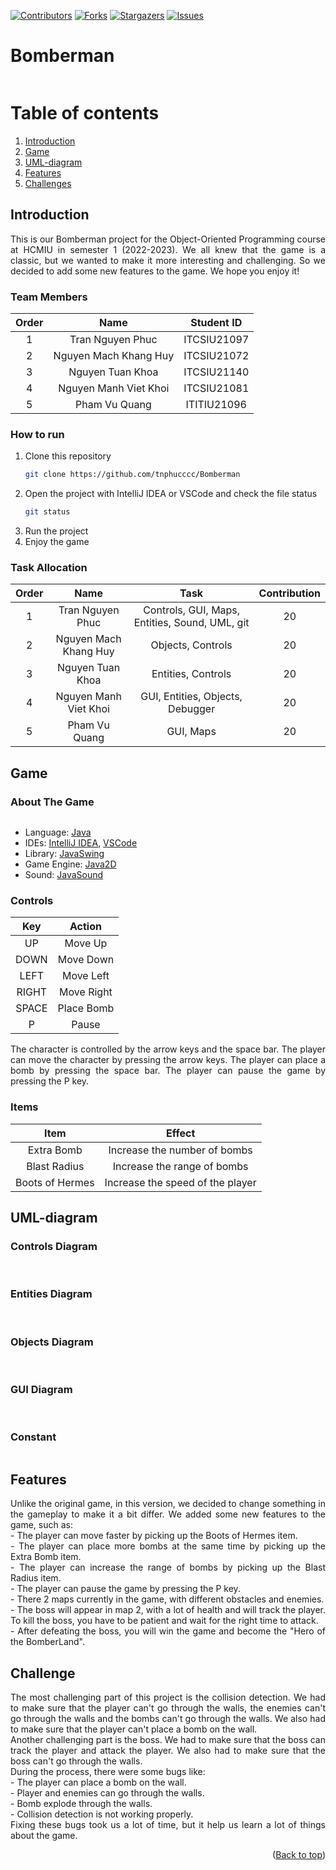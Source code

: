 [![Contributors][contributors-shield]][contributors-url]
[![Forks][forks-shield]][forks-url]
[![Stargazers][stars-shield]][stars-url]
[![Issues][issues-shield]][issues-url]

# Bomberman

<!--suppress ALL -->
<div align="center">
<img src="src/main/resources/Screenshots/Menu.png" alt="">
</div>

<!-- TABLE OF CONTENTS -->

# Table of contents

1. [Introduction](#Introduction)
2. [Game](#Game)
3. [UML-diagram](#UML-diagram)
4. [Features](#Features)
5. [Challenges](#Challenges)

<!-- <details>
<summary>Table of Contents</summary>
<ol>
    <li>
        <a href="#Introduction">Introduction</a>
        <ul>
            <li><a href="#Team-Members">Team Members</a></li>
            <li><a href="#How-to-Run">How to Run</a></li>
            <li><a href="#Task-Allocation">Task Allocation</a></li>
        </ul>
    </li>
    <li>
        <a href="#Game">Game</a>
        <ul>
            <li><a href="#About-the-Game">About the Game</a></li>
            <li><a href="#Controls">Controls</a></li>
            <li><a href="#Items">Items</a></li>
        </ul>
    </li>
    <li><a href="#UML-diagram">UML-diagram</a></li>
    <li><a href="#Features">Features</a></li>
    <li><a href="#Challenges">Challenges</a></li>
</ol>
</details> -->

<!-- ABOUT THE PROJECT -->

## Introduction <a name="Introduction"></a>

<div style = "text-align: justify">
This is our Bomberman project for the Object-Oriented Programming course at HCMIU in semester 1 (2022-2023). We all knew that the game is a classic, but we wanted to make it more interesting and challenging. So we decided to add some new features to the game. We hope you enjoy it!
</div>

### Team Members

| Order |         Name          | Student ID  |
|:-----:|:---------------------:|:-----------:|
|   1   |   Tran Nguyen Phuc    | ITCSIU21097 |
|   2   | Nguyen Mach Khang Huy | ITCSIU21072 |
|   3   |   Nguyen Tuan Khoa    | ITCSIU21140 |
|   4   | Nguyen Manh Viet Khoi | ITCSIU21081 |
|   5   |     Pham Vu Quang     | ITITIU21096 |

### How to run

1. Clone this repository
    ```sh
    git clone https://github.com/tnphucccc/Bomberman
    ```
2. Open the project with IntelliJ IDEA or VSCode and check the file status
    ```sh
    git status
    ```
3. Run the project
4. Enjoy the game

### Task Allocation

| Order |         Name          |                      Task                      | Contribution |
|:-----:|:---------------------:|:----------------------------------------------:|:------------:|
|   1   |   Tran Nguyen Phuc    | Controls, GUI, Maps, Entities, Sound, UML, git |      20      |
|   2   | Nguyen Mach Khang Huy |               Objects, Controls                |      20      |
|   3   |   Nguyen Tuan Khoa    |               Entities, Controls               |      20      |
|   4   | Nguyen Manh Viet Khoi |        GUI, Entities, Objects, Debugger        |      20      |
|   5   |     Pham Vu Quang     |                   GUI, Maps                    |      20      |

<!-- Game -->

## Game <a name="Game"></a>

### About The Game

<div align="center">
<img src="src/main/resources/Screenshots/Map1.png" alt="">
</div>

- Language: [Java](https://www.java.com/en/)
- IDEs: [IntelliJ IDEA](https://www.jetbrains.com/idea/), [VSCode](https://code.visualstudio.com/)
- Library: [JavaSwing](https://docs.oracle.com/javase/tutorial/uiswing/)
- Game Engine: [Java2D](https://docs.oracle.com/javase/7/docs/api/java/awt/Graphics2D.html)
- Sound: [JavaSound](https://docs.oracle.com/javase/7/docs/api/javax/sound/sampled/Clip.html)

### Controls

|  Key  |   Action   |
|:-----:|:----------:|
|  UP   |  Move Up   |
| DOWN  | Move Down  |
| LEFT  | Move Left  |
| RIGHT | Move Right |
| SPACE | Place Bomb |
|   P   |   Pause    |

<div style = "text-align: justify">
The character is controlled by the arrow keys and the space bar. The player can move the character by pressing the arrow
keys. The player can place a bomb by pressing the space bar. The player can pause the game by pressing the P key.
</div>

### Items

|      Item       |              Effect              |
|:---------------:|:--------------------------------:|
|   Extra Bomb    |   Increase the number of bombs   |
|  Blast Radius   |   Increase the range of bombs    |
| Boots of Hermes | Increase the speed of the player |

<!-- UML-diagram -->

## UML-diagram <a name="UML-diagram"></a>

<div>
    <h3>Controls Diagram</h3>
        <div align="center">
            <img src="src/main/resources/Screenshots/Controls_UML.png" alt="">
        </div>
    <br />
    <h3>Entities Diagram</h3>
        <div align="center">
            <img src="src/main/resources/Screenshots/Entity_UML.png" alt="">
        </div>
    <br />
    <h3>Objects Diagram</h3>
        <div align="center">
            <img src="src/main/resources/Screenshots/Objects_UML.png" alt="">
        </div>
    <br />
    <h3>GUI Diagram</h3>
        <div align="center">
            <img src="src/main/resources/Screenshots/GUI_UML.png" alt="">
        </div>
    <br />
    <h3>Constant</h3>
        <div align="center">
            <img src="src/main/resources/Screenshots/Constant_UML.png" alt="">
        </div>
</div>

<!-- Features -->

## Features <a name="Features"></a>

<div style = "text-align: justify">
   Unlike the original game, in this version, we decided to change something in the gameplay to make it a bit differ. We added some new features to the game, such as: <br/>
- The player can move faster by picking up the Boots of Hermes item. <br/>
- The player can place more bombs at the same time by picking up the Extra Bomb item. <br/>
- The player can increase the range of bombs by picking up the Blast Radius item. <br/>
- The player can pause the game by pressing the P key. <br/>
- There 2 maps currently in the game, with different obstacles and enemies. <br/>
- The boss will appear in map 2, with a lot of health and will track the player. To kill the boss, you have to be patient and wait for the right time to attack. <br/>
- After defeating the boss, you will win the game and become the "Hero of the BomberLand". <br/>
</div>

<!-- Challenge -->

## Challenge <a name="Challenge"></a>

<div style = "text-align: justify">
   The most challenging part of this project is the collision detection. We had to make sure that the player can't go through the walls, the enemies can't go through the walls and the bombs can't go through the walls. We also had to make sure that the player can't place a bomb on the wall. <br/>
   Another challenging part is the boss. We had to make sure that the boss can track the player and attack the player. We also had to make sure that the boss can't go through the walls. <br/>
   During the process, there were some bugs like: <br/>
- The player can place a bomb on the wall. <br/>
- Player and enemies can go through the walls. <br/>
- Bomb explode through the walls. <br/>
- Collision detection is not working properly. <br/>
   Fixing these bugs took us a lot of time, but it help us learn a lot of things about the game. <br/>
</div>

<p align="right">(<a href="#top">Back to top</a>)</p>

<!-- MARKDOWN LINKS & IMAGES -->
<!-- https://www.markdownguide.org/basic-syntax/#reference-style-links -->

[contributors-shield]: https://img.shields.io/github/contributors/tnphucccc/Bomberman.svg?style=for-the-badge

[contributors-url]: https://github.com/tnphucccc/Bomberman-Adventure/graphs/contributors

[forks-shield]: https://img.shields.io/github/forks/tnphucccc/Bomberman.svg?style=for-the-badge

[forks-url]: https://github.com/tnphucccc/Bomberman-Adventure/network/members

[stars-shield]: https://img.shields.io/github/stars/tnphucccc/Bomberman.svg?style=for-the-badge

[stars-url]: https://github.com/tnphucccc/Bomberman-Adventure/stargazers

[issues-shield]: https://img.shields.io/github/issues/tnphucccc/Bomberman.svg?style=for-the-badge

[issues-url]: https://github.com/tnphucccc/Bomberman-Adventure/issues